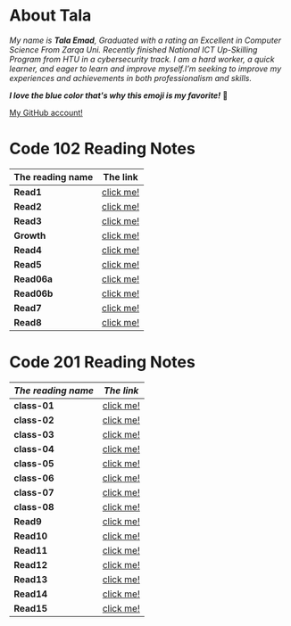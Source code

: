 # About Tala

*My name is **Tala Emad**, Graduated with a rating an Excellent in Computer Science From Zarqa Uni. Recently finished National ICT Up-Skilling Program from HTU in a cybersecurity track. I am a hard worker, a quick learner, and eager to learn and improve myself.I’m seeking to improve my experiences and achievements in both professionalism and skills.*

***I love the blue color that's why this emoji is my favorite!***  :blue_heart:

[My GitHub account!](https://github.com/talaemad)

# Code 102 Reading Notes

**The reading name** | **The link**
-----------------|----------- 
**Read1** | [click me!](https://talaemad.github.io/reading-notes/Read1)
**Read2**| [click me!](https://talaemad.github.io/reading-notes/Read2)
**Read3** | [click me!](https://talaemad.github.io/reading-notes/Read3)
**Growth** | [click me!](https://talaemad.github.io/reading-notes/Growth)
**Read4** | [click me!](https://talaemad.github.io/reading-notes/Read4)
**Read5** | [click me!](https://talaemad.github.io/reading-notes/Read5)
**Read06a**| [click me!](https://talaemad.github.io/reading-notes/Read06a)
**Read06b** | [click me!](https://talaemad.github.io/reading-notes/Read06b)
**Read7** | [click me!](https://talaemad.github.io/reading-notes/Read7)
**Read8** | [click me!](https://talaemad.github.io/reading-notes/Read8)

# Code 201 Reading Notes 

**_The reading name_** | **_The link_**
-----------------|-----------
**class-01**| [click me!](https://talaemad.github.io/reading-notes/class-01)
**class-02**| [click me!](https://talaemad.github.io/reading-notes/class-02)
**class-03**| [click me!](https://talaemad.github.io/reading-notes/class-03)
**class-04**| [click me!](https://talaemad.github.io/reading-notes/class-04)
**class-05**| [click me!](https://talaemad.github.io/reading-notes/class-05)
**class-06**| [click me!](https://talaemad.github.io/reading-notes/class-06)
**class-07**| [click me!](https://talaemad.github.io/reading-notes/class-07)
**class-08**| [click me!](https://talaemad.github.io/reading-notes/class-08)
**Read9**| [click me!](https://talaemad.github.io/reading-notes/)
**Read10** | [click me!](https://talaemad.github.io/reading-notes/)
**Read11** | [click me!](https://talaemad.github.io/reading-notes/)
**Read12** | [click me!](https://talaemad.github.io/reading-notes/)
**Read13** | [click me!](https://talaemad.github.io/reading-notes/)
**Read14** | [click me!](https://talaemad.github.io/reading-notes/)
**Read15** | [click me!](https://talaemad.github.io/reading-notes/)
